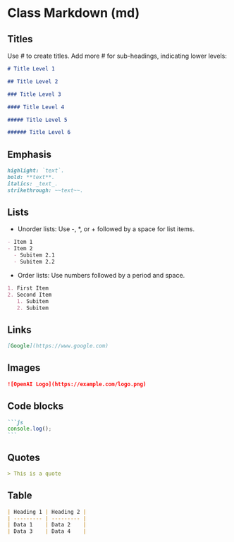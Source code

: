 # Class Markdown (md)

## Titles

Use # to create titles. Add more # for sub-headings, indicating lower levels:

```md
# Title Level 1

## Title Level 2

### Title Level 3

#### Title Level 4

##### Title Level 5

###### Title Level 6
```

## Emphasis

```md
highlight: `text`.
bold: **text**.
italics: _text_.
strikethrough: ~~text~~.
```

## Lists

- Unorder lists: Use -, \*, or + followed by a space for list items.

```md
- Item 1
- Item 2
  - Subitem 2.1
  - Subitem 2.2
```

- Order lists: Use numbers followed by a period and space.

```md
1. First Item
2. Second Item
   1. Subitem
   2. Subitem
```

## Links

```md
[Google](https://www.google.com)
```

## Images

```md
![OpenAI Logo](https://example.com/logo.png)
```

## Code blocks

````md
```js
console.log();
```
````

## Quotes

```md
> This is a quote
```

## Table

```md
| Heading 1 | Heading 2 |
| --------- | --------- |
| Data 1    | Data 2    |
| Data 3    | Data 4    |
```
